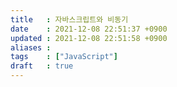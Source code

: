 ```yaml
---
title   : 자바스크립트와 비동기 
date    : 2021-12-08 22:51:37 +0900
updated : 2021-12-08 22:51:58 +0900
aliases : 
tags    : ["JavaScript"]
draft   : true
---
```

# 
